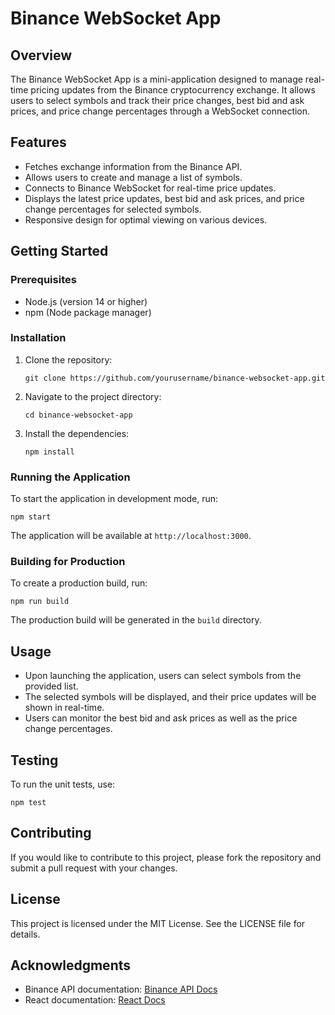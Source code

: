 # Binance WebSocket App

## Overview

The Binance WebSocket App is a mini-application designed to manage real-time pricing updates from the Binance cryptocurrency exchange. It allows users to select symbols and track their price changes, best bid and ask prices, and price change percentages through a WebSocket connection.

## Features

- Fetches exchange information from the Binance API.
- Allows users to create and manage a list of symbols.
- Connects to Binance WebSocket for real-time price updates.
- Displays the latest price updates, best bid and ask prices, and price change percentages for selected symbols.
- Responsive design for optimal viewing on various devices.

## Getting Started

### Prerequisites

- Node.js (version 14 or higher)
- npm (Node package manager)

### Installation

1. Clone the repository:
   ```
   git clone https://github.com/yourusername/binance-websocket-app.git
   ```

2. Navigate to the project directory:
   ```
   cd binance-websocket-app
   ```

3. Install the dependencies:
   ```
   npm install
   ```

### Running the Application

To start the application in development mode, run:
```
npm start
```

The application will be available at `http://localhost:3000`.

### Building for Production

To create a production build, run:
```
npm run build
```

The production build will be generated in the `build` directory.

## Usage

- Upon launching the application, users can select symbols from the provided list.
- The selected symbols will be displayed, and their price updates will be shown in real-time.
- Users can monitor the best bid and ask prices as well as the price change percentages.

## Testing

To run the unit tests, use:
```
npm test
```

## Contributing

If you would like to contribute to this project, please fork the repository and submit a pull request with your changes.

## License

This project is licensed under the MIT License. See the LICENSE file for details.

## Acknowledgments

- Binance API documentation: [Binance API Docs](https://binance-docs.github.io/apidocs/spot/en/#introduction)
- React documentation: [React Docs](https://reactjs.org/docs/getting-started.html)